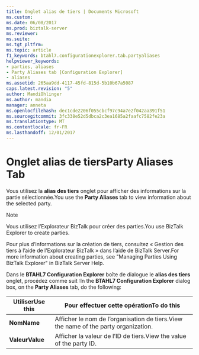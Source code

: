```yaml
---
title: Onglet alias de tiers | Documents Microsoft
ms.custom: 
ms.date: 06/08/2017
ms.prod: biztalk-server
ms.reviewer: 
ms.suite: 
ms.tgt_pltfrm: 
ms.topic: article
f1_keywords: btahl7.configurationexplorer.tab.partyaliases
helpviewer_keywords:
- parties, aliases
- Party Aliases tab [Configuration Explorer]
- aliases
ms.assetid: 265aa9dd-4117-45fd-815d-5b10b67a5087
caps.latest.revision: "5"
author: MandiOhlinger
ms.author: mandia
manager: anneta
ms.openlocfilehash: dec1cde2206f055cbcf97c94a7e2f042aa391f51
ms.sourcegitcommit: 3fc338e52d5dbca2c3ea1685a2faafc7582fe23a
ms.translationtype: MT
ms.contentlocale: fr-FR
ms.lasthandoff: 12/01/2017
---
```

# <a name="party-aliases-tab"></a><span data-ttu-id="f057b-102">Onglet alias de tiers</span><span class="sxs-lookup"><span data-stu-id="f057b-102">Party Aliases Tab</span></span>
<span data-ttu-id="f057b-103">Vous utilisez la **alias des tiers** onglet pour afficher des informations sur la partie sélectionnée.</span><span class="sxs-lookup"><span data-stu-id="f057b-103">You use the **Party Aliases** tab to view information about the selected party.</span></span>  
  
> [!NOTE]
>  <span data-ttu-id="f057b-104">Vous utilisez l’Explorateur BizTalk pour créer des parties.</span><span class="sxs-lookup"><span data-stu-id="f057b-104">You use BizTalk Explorer to create parties.</span></span>  
  
 <span data-ttu-id="f057b-105">Pour plus d’informations sur la création de tiers, consultez « Gestion des tiers à l’aide de l’Explorateur BizTalk » dans l’aide de BizTalk Server.</span><span class="sxs-lookup"><span data-stu-id="f057b-105">For more information about creating parties, see "Managing Parties Using BizTalk Explorer" in BizTalk Server Help.</span></span>  
  
 <span data-ttu-id="f057b-106">Dans le **BTAHL7 Configuration Explorer** boîte de dialogue le **alias des tiers** onglet, procédez comme suit :</span><span class="sxs-lookup"><span data-stu-id="f057b-106">In the **BTAHL7 Configuration Explorer** dialog box, on the **Party Aliases** tab, do the following:</span></span>  
  
|<span data-ttu-id="f057b-107">Utiliser</span><span class="sxs-lookup"><span data-stu-id="f057b-107">Use this</span></span>|<span data-ttu-id="f057b-108">Pour effectuer cette opération</span><span class="sxs-lookup"><span data-stu-id="f057b-108">To do this</span></span>|  
|--------------|----------------|  
|<span data-ttu-id="f057b-109">**Nom**</span><span class="sxs-lookup"><span data-stu-id="f057b-109">**Name**</span></span>|<span data-ttu-id="f057b-110">Afficher le nom de l’organisation de tiers.</span><span class="sxs-lookup"><span data-stu-id="f057b-110">View the name of the party organization.</span></span>|  
|<span data-ttu-id="f057b-111">**Valeur**</span><span class="sxs-lookup"><span data-stu-id="f057b-111">**Value**</span></span>|<span data-ttu-id="f057b-112">Afficher la valeur de l’ID de tiers.</span><span class="sxs-lookup"><span data-stu-id="f057b-112">View the value of the party ID.</span></span>|